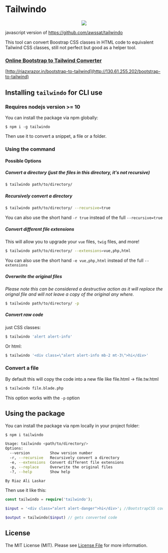 # Tailwindo

<p align="center">
  <img src="https://pbs.twimg.com/media/DQ-mDgSX0AUpCPL.png">
</p>
                                                                         
javascript version of https://github.com/awssat/tailwindo

This tool can convert Boostrap CSS classes in HTML code to equivalent Tailwind CSS classes, still not perfect but good as a helper tool.

### [Online Bootstrap to Tailwind Converter](http://130.61.255.202/bootstrap-to-tailwind)

[http://riazxrazor.in/bootstrap-to-tailwind](http://130.61.255.202/bootstrap-to-tailwind)

## Installing `tailwindo` for CLI use
### Requires nodejs version >= 10
You can install the package via npm globally:

`$ npm i -g tailwindo`

Then use it to convert a snippet, a file or a folder.

### Using the command

#### Possible Options
##### Convert a directory (just the files in this directory, it's not recursive)
```bash
$ tailwindo path/to/directory/ 
```
##### Recursively convert a directory
```bash
$ tailwindo path/to/directory/ --recursive=true
```
You can also use the short hand `-r true` instead of the full `--recursive=true`

##### Convert different file extensions
This will allow you to upgrade your `vue` files, `twig` files, and more!
```bash
$ tailwindo path/to/directory/ --extensions=vue,php,html
```
You can also use the short hand `-e vue,php,html` instead of the full `--extensions`

##### Overwrite the original files
_Please note this can be considered a destructive action as it will replace the orignal file and will not leave a copy of the original any where._
```bash
$ tailwindo path/to/directory/ -p
```

##### Convert raw code
just CSS classes:

```bash
$ tailwindo 'alert alert-info'
```

Or html:

```bash
$ tailwindo '<div class=\"alert alert-info mb-2 mt-3\">hi</div>'
```

### Convert a file
By default this will copy the code into a new file like file.html -> file.tw.html
```bash
$ tailwindo file.blade.php
```
This option works with the `-p` option

## Using the package

You can install the package via npm locally in your project folder:

```bash 
$ npm i tailwindo
```

```bash
Usage: tailwindo <path/to/directory/>
Options:
  --version         Show version number                                [boolean]
  -r, --recursive   Recursively convert a directory                    [boolean]
  -e, --extensions  Convert different file extensions                   [string]
  -p, --replace     Overwrite the original files                       [boolean]
  -?, --help        Show help                                          [boolean]

By Riaz Ali Laskar
```

Then use it like this: 

```php
const tailwindo = require('tailwindo');

$input = '<div class="alert alert-danger">hi</div>'; //BootstrapCSS code

$output = tailwindo($input) // gets converted code
```


## License
The MIT License (MIT). Please see [License File](https://github.com/riazXrazor/node-tailwindo/blob/master/LICENSE) for more information.

